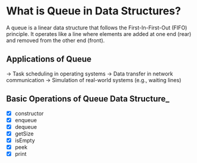 # What is Queue in Data Structures?

A queue is a linear data structure that follows 
the First-In-First-Out (FIFO) principle. It operates 
like a line where elements are added at one end (rear) 
and removed from the other end (front).

## Applications of Queue

-> Task scheduling in operating systems
-> Data transfer in network communication
-> Simulation of real-world systems (e.g., waiting lines)

## Basic Operations of Queue Data Structure_

- [x] constructor
- [x] enqueue
- [x] dequeue
- [x] getSize
- [x] isEmpty
- [x] peek
- [x] print

